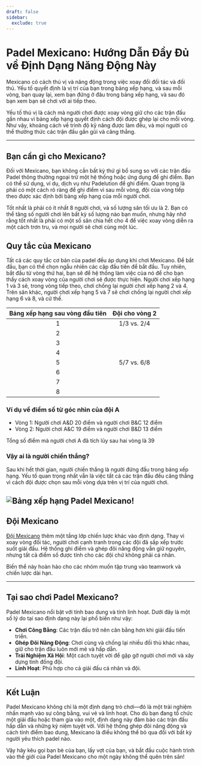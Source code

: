 ```yaml
---
draft: false
sidebar:
  exclude: true
---
```


# Padel Mexicano: Hướng Dẫn Đầy Đủ về Định Dạng Năng Động Này

Mexicano có cách thú vị và năng động trong việc xoay đổi đối tác và đối thủ. Yếu tố quyết định là vị trí của bạn trong bảng xếp hạng, và sau mỗi vòng, bạn quay lại, xem bạn đứng ở đâu trong bảng xếp hạng, và sau đó bạn xem bạn sẽ chơi với ai tiếp theo.

Yếu tố thú vị là cách mà người chơi được xoay vòng giữ cho các trận đấu gần nhau vì bảng xếp hạng quyết định cách đội được ghép lại cho mỗi vòng. Như vậy, khoảng cách về trình độ kỹ năng được làm đều, và mọi người có thể thưởng thức các trận đấu gần gũi và căng thẳng.

---

## Bạn cần gì cho Mexicano?

Đối với Mexicano, bạn không cần bất kỳ thứ gì bổ sung so với các trận đấu Padel thông thường ngoại trừ một hệ thống hoặc ứng dụng để ghi điểm. Bạn có thể sử dụng, ví dụ, dịch vụ như Padelution để ghi điểm. Quan trọng là phải có một cách rõ ràng để ghi điểm vì sau mỗi vòng, đội của vòng tiếp theo được xác định bởi bảng xếp hạng của mỗi người chơi.

Tốt nhất là phải có ít nhất 8 người chơi, và số lượng sân tối ưu là 2. Bạn có thể tăng số người chơi lên bất kỳ số lượng nào bạn muốn, nhưng hãy nhớ rằng tốt nhất là phải có một số sân chia hết cho 4 để việc xoay vòng diễn ra một cách trơn tru, và mọi người sẽ chơi cùng một lúc.

## Quy tắc của Mexicano
Tất cả các quy tắc cơ bản của padel đều áp dụng khi chơi Mexicano. Để bắt đầu, bạn có thể chọn ngẫu nhiên các cặp đầu tiên để bắt đầu. Tuy nhiên, bắt đầu từ vòng thứ hai, bạn sẽ để hệ thống làm việc của nó để cho bạn thấy cách xoay vòng của người chơi sẽ được thực hiện. Người chơi xếp hạng 1 và 3 sẽ, trong vòng tiếp theo, chơi chống lại người chơi xếp hạng 2 và 4. Trên sân khác, người chơi xếp hạng 5 và 7 sẽ chơi chống lại người chơi xếp hạng 6 và 8, và cứ thế.

| Bảng xếp hạng sau vòng đầu tiên | Đội cho vòng 2 |
|:---------------------------:|:-------------------:|
|              1              |     1/3 vs. 2/4     |
|              2              |                     |
|              3              |                     |
|              4              |                     |
|              5              |     5/7 vs. 6/8     |
|              6              |                     |
|              7              |                     |
|              8              |                     |


### Ví dụ về điểm số từ góc nhìn của đội A
- Vòng 1: Người chơi A&D 20 điểm và người chơi B&C 12 điểm
- Vòng 2: Người chơi A&C 19 điểm và người chơi B&D 13 điểm

Tổng số điểm mà người chơi A đã tích lũy sau hai vòng là 39


### Vậy ai là người chiến thắng?
Sau khi hết thời gian, người chiến thắng là người đứng đầu trong bảng xếp hạng. Yếu tố quan trọng nhất vẫn là việc tất cả các trận đấu đều căng thẳng vì cách đội được chọn sau mỗi vòng dựa trên vị trí của người chơi.

![Bảng xếp hạng Padel Mexicano!](/vi/images/padel-mexicano.png "Bảng xếp hạng Padel Mexicano")
---

## Đội Mexicano

[Đội Mexicano](/vi/team-mexicano) thêm một tầng lớp chiến lược khác vào định dạng. Thay vì xoay vòng đối tác, người chơi cạnh tranh trong các đội đã sắp xếp trước suốt giải đấu. Hệ thống ghi điểm và ghép đôi năng động vẫn giữ nguyên, nhưng tất cả điểm số được tính cho các đội chứ không phải cá nhân.

Biến thể này hoàn hảo cho các nhóm muốn tập trung vào teamwork và chiến lược dài hạn.

---
## Tại sao chơi Padel Mexicano?

Padel Mexicano nổi bật với tính bao dung và tính linh hoạt. Dưới đây là một số lý do tại sao định dạng này lại phổ biến như vậy:
- **Chơi Công Bằng**: Các trận đấu trở nên cân bằng hơn khi giải đấu tiến triển.
- **Ghép Đôi Năng Động**: Chơi cùng và chống lại nhiều đối thủ khác nhau, giữ cho trận đấu luôn mới mẻ và hấp dẫn.
- **Trải Nghiệm Xã Hội**: Một cách tuyệt vời để gặp gỡ người chơi mới và xây dựng tình đồng đội.
- **Linh Hoạt**: Phù hợp cho cả giải đấu cá nhân và đội.

---

## Kết Luận

Padel Mexicano không chỉ là một định dạng trò chơi—đó là một trải nghiệm nhấn mạnh vào sự công bằng, vui vẻ và linh hoạt. Cho dù bạn đang tổ chức một giải đấu hoặc tham gia vào một, định dạng này đảm bảo các trận đấu hấp dẫn và những kỷ niệm tuyệt vời. Với hệ thống ghép đôi năng động và cách tính điểm bao dung, Mexicano là điều không thể bỏ qua đối với bất kỳ người yêu thích padel nào.

Vậy hãy kêu gọi bạn bè của bạn, lấy vợt của bạn, và bắt đầu cuộc hành trình vào thế giới của Padel Mexicano cho một ngày không thể quên trên sân!